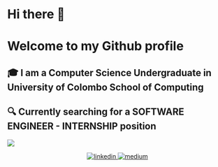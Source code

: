 # Hi there 👋 
# Welcome to my Github profile 
## :mortar_board: I am a Computer Science Undergraduate in University of Colombo School of Computing
## :mag: Currently searching for a SOFTWARE ENGINEER - INTERNSHIP position
![](https://komarev.com/ghpvc/?username=SulaRanawake&color=blueviolet&style=plastic)

<p align="center">
  <a href="https://www.linkedin.com/in/sulakshana-ranawake" target="_blank">
    <img src="https://img.icons8.com/color/96/000000/linkedin.png" alt="linkedin"/>
  </a>
  <a href="https://medium.com/@sula.ranawake" target="_blank">
    <img src="https://img.icons8.com/color/96/000000/medium-logo.png" alt="medium"/>
  </a>
</p>
<!--
<p  align="center">
  <img src="https://visitor-badge.glitch.me/badge?page_id=matyo91.matyo91" alt="visitor badge"/>
</p>
![![Edit Github profile](https://codesandbox.io/static/img/play-codesandbox.svg)](https://codesandbox.io/s/github-profile-2ijk7?fontsize=14&hidenavigation=1)
-->

<!--
how to make this gif ?
I made my with https://codesandbox.io/s/github-profile-2ijk7
Then i recorded my screen to gif on Mac with Quicktime and https://gist.github.com/tskaggs/6394639
-->

<!--
**SulaRanawake/SulaRanawake** is a ✨ _special_ ✨ repository because its `README.md` (this file) appears on your GitHub profile.

Here are some ideas to get you started:

- 🔭 I’m currently working on ...
- 🌱 I’m currently learning ...
### React JS, React Native, Machine Learning
- 👯 I’m looking to collaborate on ...
- 🤔 I’m looking for help with ...
- 💬 Ask me about ...
- 📫 How to reach me: ...
- 😄 Pronouns: ...
- ⚡ Fun fact: ...
-->
